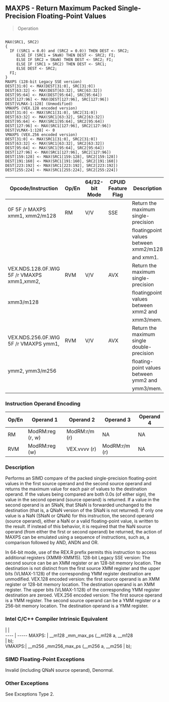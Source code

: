 ## MAXPS - Return Maximum Packed Single-Precision Floating-Point Values

> Operation
``` slim

MAX(SRC1, SRC2)
{
  IF ((SRC1 = 0.0) and (SRC2 = 0.0)) THEN DEST <- SRC2;
     ELSE IF (SRC1 = SNaN) THEN DEST <- SRC2; FI;
     ELSE IF SRC2 = SNaN) THEN DEST <- SRC2; FI;
     ELSE IF (SRC1 > SRC2) THEN DEST <- SRC1;
     ELSE DEST <- SRC2;
  FI;
}
MAXPS (128-bit Legacy SSE version)
DEST[31:0] <- MAX(DEST[31:0], SRC[31:0])
DEST[63:32] <- MAX(DEST[63:32], SRC[63:32])
DEST[95:64] <- MAX(DEST[95:64], SRC[95:64])
DEST[127:96] <- MAX(DEST[127:96], SRC[127:96])
DEST[VLMAX-1:128] (Unmodified)
VMAXPS (VEX.128 encoded version)
DEST[31:0] <- MAX(SRC1[31:0], SRC2[31:0])
DEST[63:32] <- MAX(SRC1[63:32], SRC2[63:32])
DEST[95:64] <- MAX(SRC1[95:64], SRC2[95:64])
DEST[127:96] <- MAX(SRC1[127:96], SRC2[127:96])
DEST[VLMAX-1:128] <- 0
VMAXPS (VEX.256 encoded version)
DEST[31:0] <- MAX(SRC1[31:0], SRC2[31:0])
DEST[63:32] <- MAX(SRC1[63:32], SRC2[63:32])
DEST[95:64] <- MAX(SRC1[95:64], SRC2[95:64])
DEST[127:96] <- MAX(SRC1[127:96], SRC2[127:96])
DEST[159:128] <- MAX(SRC1[159:128], SRC2[159:128])
DEST[191:160] <- MAX(SRC1[191:160], SRC2[191:160])
DEST[223:192] <- MAX(SRC1[223:192], SRC2[223:192])
DEST[255:224] <- MAX(SRC1[255:224], SRC2[255:224])

```

 Opcode/Instruction                        | Op/En| 64/32-bit Mode| CPUID Feature Flag| Description                               
 ---  | --- | --- | --- | ---
 0F 5F /r MAXPS xmm1, xmm2/m128            | RM   | V/V           | SSE               | Return the maximum single-precision       
                                           |      |               |                   | floatingpoint values between xmm2/m128    
                                           |      |               |                   | and xmm1.                                 
 VEX.NDS.128.0F.WIG 5F /r VMAXPS xmm1,xmm2,| RVM  | V/V           | AVX               | Return the maximum single-precision       
 xmm3/m128                                 |      |               |                   | floatingpoint values between xmm2 and     
                                           |      |               |                   | xmm3/mem.                                 
 VEX.NDS.256.0F.WIG 5F /r VMAXPS ymm1,     | RVM  | V/V           | AVX               | Return the maximum single double-precision
 ymm2, ymm3/m256                           |      |               |                   | floating-point values between ymm2 and    
                                           |      |               |                   | ymm3/mem.                                 

### Instruction Operand Encoding
 Op/En| Operand 1       | Operand 2    | Operand 3    | Operand 4
 ---  | --- | --- | --- | ---
 RM   | ModRM:reg (r, w)| ModRM:r/m (r)| NA           | NA       
 RVM  | ModRM:reg (w)   | VEX.vvvv (r) | ModRM:r/m (r)| NA       

### Description
Performs an SIMD compare of the packed single-precision floating-point values
in the first source operand and the second source operand and returns the maximum
value for each pair of values to the destination operand. If the values being
compared are both 0.0s (of either sign), the value in the second operand (source
operand) is returned. If a value in the second operand is an SNaN, that SNaN
is forwarded unchanged to the destination (that is, a QNaN version of the SNaN
is not returned). If only one value is a NaN (SNaN or QNaN) for this instruction,
the second operand (source operand), either a NaN or a valid floating-point
value, is written to the result. If instead of this behavior, it is required
that the NaN source operand (from either the first or second operand) be returned,
the action of MAXPS can be emulated using a sequence of instructions, such as,
a comparison followed by AND, ANDN and OR.

In 64-bit mode, use of the REX.R prefix permits this instruction to access additional
registers (XMM8-XMM15). 128-bit Legacy SSE version: The second source can be
an XMM register or an 128-bit memory location. The destination is not distinct
from the first source XMM register and the upper bits (VLMAX-1:128) of the corresponding
YMM register destination are unmodified. VEX.128 encoded version: the first
source operand is an XMM register or 128-bit memory location. The destination
operand is an XMM register. The upper bits (VLMAX-1:128) of the corresponding
YMM register destination are zeroed. VEX.256 encoded version: The first source
operand is a YMM register. The second source operand can be a YMM register or
a 256-bit memory location. The destination operand is a YMM register.



### Intel C/C++ Compiler Intrinsic Equivalent
   | |  
---- | -----
 MAXPS: | __m128 _mm_max_ps (__m128 a, __m128   
        | b);                                   
 VMAXPS:| __m256 _mm256_max_ps (__m256 a, __m256
        | b);                                   

### SIMD Floating-Point Exceptions
Invalid (including QNaN source operand), Denormal.


### Other Exceptions
See Exceptions Type 2.
